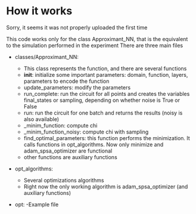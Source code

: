 # How it works

Sorry, it seems it was not properly uploaded the first time

This code works only for the class Approximant_NN, that is the equivalent to the simulation performed in the experiment
There are three main files

- classes/Approximant_NN: 
    - This class represents the function, and there are several functions
    - __init__: initialize some important parameters: domain, function, layers, parameters to encode the function
    - update_parameters: modify the parameters
    - run_complete: run the circuit for all points and creates the variables final_states or sampling, depending on whether noise is True or False
    - run: run the circuit for one batch and returns the results (noisy is also available)
    - _minim_function: compute chi
    - _minim_function_noisy: compute chi with sampling
    - find_optimal_parameters: this function performs the minimization. It calls functions in opt_algorithms. Now only minimize and adam_spsa_optimizer are functional
    - other functions are auxiliary functions
    
- opt_algorithms:
    - Several optimizations algorithms
    - Right now the only working algorithm is adam_spsa_optimizer (and auxiliary functions)

- opt:
    -Example file